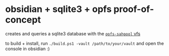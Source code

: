 # obsidian + sqlite3 + opfs proof-of-concept

creates and queries a sqlite3 database with the [`opfs-sahpool` vfs](https://sqlite.org/wasm/doc/trunk/persistence.md#vfs-opfs-sahpool)

to build + install, run `./build.ps1 -vault /path/to/your/vault` and open the console in obsidian :)
